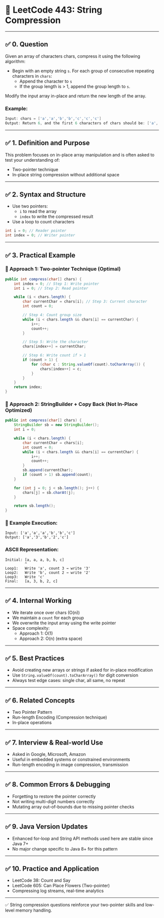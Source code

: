 # 📘 LeetCode 443: String Compression

---

## ✅ 0. Question

Given an array of characters chars, compress it using the following algorithm:

- Begin with an empty string `s`. For each group of consecutive repeating characters in `chars`:
    - Append the character to `s`
    - If the group length is > 1, append the group length to `s`.

Modify the input array in-place and return the new length of the array.

### Example:
```java
Input: chars = ['a','a','b','b','c','c','c']
Output: Return 6, and the first 6 characters of chars should be: ['a','2','b','2','c','3']
```

---

## ✅ 1. Definition and Purpose

This problem focuses on in-place array manipulation and is often asked to test your understanding of:
- Two-pointer technique
- In-place string compression without additional space

---

## ✅ 2. Syntax and Structure

- Use two pointers:
  - `i` to read the array
  - `index` to write the compressed result
- Use a loop to count characters

```java
int i = 0; // Reader pointer
int index = 0; // Writer pointer
```

---

## ✅ 3. Practical Example

### 🔹 Approach 1: Two-pointer Technique (Optimal)

```java
public int compress(char[] chars) {
    int index = 0; // Step 1: Write pointer
    int i = 0; // Step 2: Read pointer

    while (i < chars.length) {
        char currentChar = chars[i]; // Step 3: Current character
        int count = 0;

        // Step 4: Count group size
        while (i < chars.length && chars[i] == currentChar) {
            i++;
            count++;
        }

        // Step 5: Write the character
        chars[index++] = currentChar;

        // Step 6: Write count if > 1
        if (count > 1) {
            for (char c : String.valueOf(count).toCharArray()) {
                chars[index++] = c;
            }
        }
    }
    return index;
}
```

### 🔹 Approach 2: StringBuilder + Copy Back (Not In-Place Optimized)

```java
public int compress(char[] chars) {
    StringBuilder sb = new StringBuilder();
    int i = 0;

    while (i < chars.length) {
        char currentChar = chars[i];
        int count = 0;
        while (i < chars.length && chars[i] == currentChar) {
            i++;
            count++;
        }
        sb.append(currentChar);
        if (count > 1) sb.append(count);
    }

    for (int j = 0; j < sb.length(); j++) {
        chars[j] = sb.charAt(j);
    }

    return sb.length();
}
```

### 🔹 Example Execution:
```
Input: ['a','a','a','b','b','c']
Output: ['a','3','b','2','c']
```

### ASCII Representation:
```
Initial: [a, a, a, b, b, c]
         ^
Loop1:   Write 'a', count 3 → write '3'
Loop2:   Write 'b', count 2 → write '2'
Loop3:   Write 'c'
Final:   [a, 3, b, 2, c]
```

---

## ✅ 4. Internal Working

- We iterate once over chars (O(n))
- We maintain a `count` for each group
- We overwrite the input array using the write pointer
- Space complexity:
  - Approach 1: O(1)
  - Approach 2: O(n) (extra space)

---

## ✅ 5. Best Practices

- Avoid creating new arrays or strings if asked for in-place modification
- Use `String.valueOf(count).toCharArray()` for digit conversion
- Always test edge cases: single char, all same, no repeat

---

## ✅ 6. Related Concepts

- Two Pointer Pattern
- Run-length Encoding (Compression technique)
- In-place operations

---

## ✅ 7. Interview & Real-world Use

- Asked in Google, Microsoft, Amazon
- Useful in embedded systems or constrained environments
- Run-length encoding in image compression, transmission

---

## ✅ 8. Common Errors & Debugging

- Forgetting to restore the pointer correctly
- Not writing multi-digit numbers correctly
- Mutating array out-of-bounds due to missing pointer checks

---

## ✅ 9. Java Version Updates

- Enhanced for-loop and String API methods used here are stable since Java 7+
- No major change specific to Java 8+ for this pattern

---

## ✅ 10. Practice and Application

- LeetCode 38: Count and Say
- LeetCode 605: Can Place Flowers (Two-pointer)
- Compressing log streams, real-time analytics

---

✅ String compression questions reinforce your two-pointer skills and low-level memory handling.

